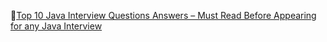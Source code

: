 
🔰[Top 10 Java Interview Questions Answers – Must Read Before Appearing for any Java Interview](http://crunchify.com/top-10-java-interview-questions-answers-must-read-before-appearing-for-any-java-interview/)


